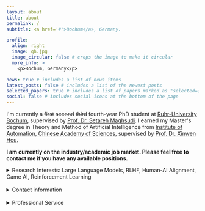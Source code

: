 ```yaml
---
layout: about
title: about
permalink: /
subtitle: <a href='#'>Bochum</a>, Germany.

profile:
  align: right
  image: qh.jpg
  image_circular: false # crops the image to make it circular
  more_info: >
    <p>Bochum, Germany</p>

news: true # includes a list of news items
latest_posts: false # includes a list of the newest posts
selected_papers: true # includes a list of papers marked as "selected={true}"
social: false # includes social icons at the bottom of the page
---
```


 I'm currently a ~~first~~ ~~second~~ ~~third~~ fourth-year PhD student at [Ruhr-University Bochum](https://www.ruhr-uni-bochum.de/en), supervised by [Prof. Dr. Setareh Maghsudi](https://etit.ruhr-uni-bochum.de/en/lts/team/prof-dr-ing-setareh-maghsudi/). I earned my Master's degree in Theory and Method of Artificial Intelligence from [Institute of Automation, Chinese Academy of Sciences](http://english.ia.cas.cn/), supervised by [Prof. Dr. Xinwen Hou](https://people.ucas.ac.cn/~xwhou).


**I am currently on the industry/academic job market. Please feel free to contact me if you have any available positions.**


 <details>
<summary>Research Interests: Large Language Models, RLHF, Human-AI Alignment, Game AI, Reinforcement Learning</summary>
<br>

I'm broadly interested in large language models, human-AI alignment, RLHF, and AI security. Currently, my research aims to i) develop controllable AI in both training and inference/adaptation; ii) theory and real-world application of Human-AI alignment; and iii) understand the structural information of LLMs, RLHF & RL and how to leverage it to enable agent performance. And yes, we are developing these methods for RL and LLMs. Our [technology](https://openreview.net/pdf?id=eN1T7I7OpZ) powers the world's most popular fighting game.



</details>

<br>
 <details>
<summary>Contact information</summary>


Email: qianghe97 AT gmail DOT com, Qiang DOT He AT ruhr-uni-bochum DOT de.
<br>
WeChat ID: pposac 

</details>

<br>





<details>
<summary>Professional Service</summary>
<br>

Reviewer for ICLR, NeurIPS, DMLR, ICPR

<br>
</details>


<br>
